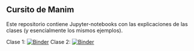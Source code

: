 ## Cursito de Manim

Este repositorio contiene Jupyter-notebooks con las explicaciones de las clases (y esencialmente los mismos ejemplos).

Clase 1: [![Binder](https://mybinder.org/badge_logo.svg)](https://mybinder.org/v2/gh/iojea/Manim-Jupyter-Tutorials/HEAD?labpath=clase1.ipynb)
Clase 2: [![Binder](https://mybinder.org/badge_logo.svg)](https://mybinder.org/v2/gh/iojea/Manim-Jupyter-Tutorials/HEAD?labpath=clase2.ipynb)
